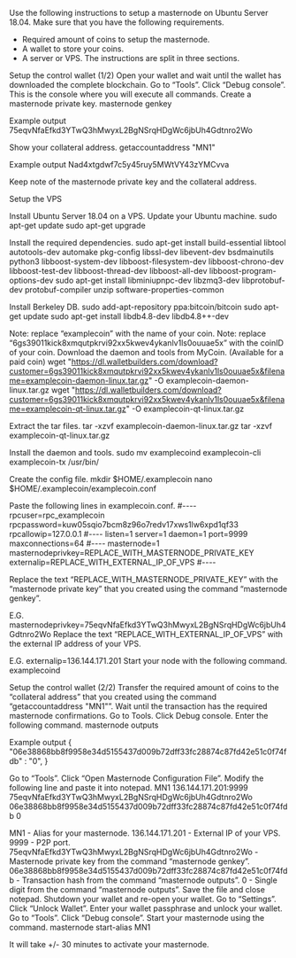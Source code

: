 Use the following instructions to setup a masternode on Ubuntu Server 18.04.
Make sure that you have the following requirements.
- Required amount of coins to setup the masternode. 
- A wallet to store your coins. 
- A server or VPS.
The instructions are split in three sections.

Setup the control wallet (1/2)
Open your wallet and wait until the wallet has downloaded the complete blockchain.
Go to “Tools”. 
Click “Debug console”. 
This is the console where you will execute all commands.
Create a masternode private key.
masternode genkey

Example output
75eqvNfaEfkd3YTwQ3hMwyxL2BgNSrqHDgWc6jbUh4Gdtnro2Wo

Show your collateral address.
getaccountaddress "MN1"

Example output
Nad4xtgdwf7c5y45ruy5MWtVY43zYMCvva

Keep note of the masternode private key and the collateral address.

Setup the VPS

Install Ubuntu Server 18.04 on a VPS.
Update your Ubuntu machine.
sudo apt-get update
sudo apt-get upgrade

Install the required dependencies.
sudo apt-get install build-essential libtool autotools-dev automake pkg-config libssl-dev libevent-dev bsdmainutils python3 libboost-system-dev libboost-filesystem-dev libboost-chrono-dev libboost-test-dev libboost-thread-dev libboost-all-dev libboost-program-options-dev
sudo apt-get install libminiupnpc-dev libzmq3-dev libprotobuf-dev protobuf-compiler unzip software-properties-common

Install Berkeley DB.
sudo add-apt-repository ppa:bitcoin/bitcoin
sudo apt-get update
sudo apt-get install libdb4.8-dev libdb4.8++-dev

Note: replace “examplecoin” with the name of your coin. 
Note: replace “6gs39011kick8xmqutpkrvi92xx5kwev4ykanlv1ls0ouuae5x” with the coinID of your coin.
Download the daemon and tools from MyCoin. (Available for a paid coin)
wget "https://dl.walletbuilders.com/download?customer=6gs39011kick8xmqutpkrvi92xx5kwev4ykanlv1ls0ouuae5x&filename=examplecoin-daemon-linux.tar.gz" -O examplecoin-daemon-linux.tar.gz
wget "https://dl.walletbuilders.com/download?customer=6gs39011kick8xmqutpkrvi92xx5kwev4ykanlv1ls0ouuae5x&filename=examplecoin-qt-linux.tar.gz" -O examplecoin-qt-linux.tar.gz

Extract the tar files.
tar -xzvf examplecoin-daemon-linux.tar.gz
tar -xzvf examplecoin-qt-linux.tar.gz

Install the daemon and tools.
sudo mv examplecoind examplecoin-cli examplecoin-tx /usr/bin/

Create the config file.
mkdir $HOME/.examplecoin
nano $HOME/.examplecoin/examplecoin.conf

Paste the following lines in examplecoin.conf.
#----
rpcuser=rpc_examplecoin
rpcpassword=kuw05sqio7bcm8z96o7redv17xws1lw6xpd1qf33
rpcallowip=127.0.0.1
#----
listen=1
server=1
daemon=1
port=9999
maxconnections=64
#----
masternode=1
masternodeprivkey=REPLACE_WITH_MASTERNODE_PRIVATE_KEY
externalip=REPLACE_WITH_EXTERNAL_IP_OF_VPS
#----

Replace the text “REPLACE_WITH_MASTERNODE_PRIVATE_KEY” with the “masternode private key” that you created using the command “masternode genkey”. 

E.G. masternodeprivkey=75eqvNfaEfkd3YTwQ3hMwyxL2BgNSrqHDgWc6jbUh4Gdtnro2Wo
Replace the text “REPLACE_WITH_EXTERNAL_IP_OF_VPS” with the external IP address of your VPS. 

E.G. externalip=136.144.171.201
Start your node with the following command.
examplecoind

Setup the control wallet (2/2)
Transfer the required amount of coins to the “collateral address” that you created using the command “getaccountaddress "MN1"”.
Wait until the transaction has the required masternode confirmations.
Go to Tools. 
Click Debug console. 
Enter the following command.
masternode outputs

Example output
{ "06e38868bb8f9958e34d5155437d009b72dff33fc28874c87fd42e51c0f74fdb" : "0", } 

Go to “Tools”. 
Click “Open Masternode Configuration File”. 
Modify the following line and paste it into notepad.
MN1 136.144.171.201:9999 75eqvNfaEfkd3YTwQ3hMwyxL2BgNSrqHDgWc6jbUh4Gdtnro2Wo 06e38868bb8f9958e34d5155437d009b72dff33fc28874c87fd42e51c0f74fdb 0

MN1 - Alias for your masternode.
136.144.171.201 - External IP of your VPS.
9999 - P2P port.
75eqvNfaEfkd3YTwQ3hMwyxL2BgNSrqHDgWc6jbUh4Gdtnro2Wo - Masternode private key from the command “masternode genkey”.
06e38868bb8f9958e34d5155437d009b72dff33fc28874c87fd42e51c0f74fdb - Transaction hash from the command “masternode outputs”.
0 - Single digit from the command “masternode outputs”.
Save the file and close notepad.
Shutdown your wallet and re-open your wallet.
Go to “Settings”. 
Click “Unlock Wallet”. 
Enter your wallet passphrase and unlock your wallet.
Go to “Tools”. 
Click “Debug console”. 
Start your masternode using the command.
masternode start-alias MN1

It will take +/- 30 minutes to activate your masternode.
